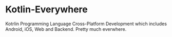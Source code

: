 # Kotlin-Everywhere
Kotrlin Programming Language Cross-Platform Development which includes Android, iOS, Web and Backend. Pretty much everwhere.
